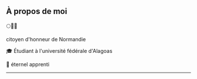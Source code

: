 # 
 

## À propos de moi

🌕🐐🐍

citoyen d'honneur de Normandie

🎓 Étudiant à l'université fédérale d'Alagoas

🔰  éternel apprenti

----------------------------------------------------------------------------------
